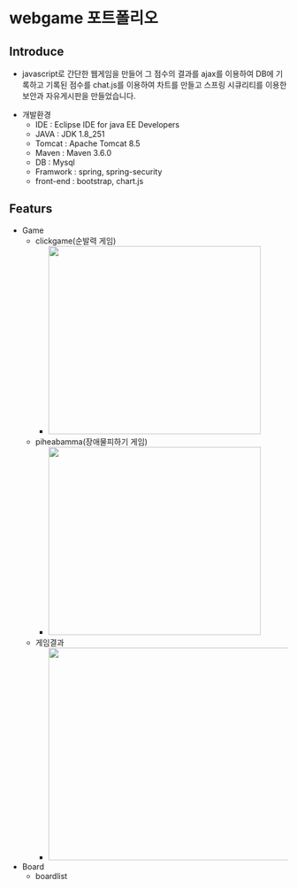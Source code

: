 # webgame 포트폴리오

## Introduce
- javascript로 간단한 웹게임을 만들어 그 점수의 결과를 ajax를 이용하여 DB에 기록하고 기록된 점수를 chat.js를 이용하여 차트를 만들고 스프링 시큐리티를 이용한 보안과 자유게시판을 만들었습니다. 
* 개발환경
  - IDE : Eclipse IDE for java EE Developers
  - JAVA : JDK 1.8_251
  - Tomcat : Apache Tomcat 8.5
  - Maven : Maven 3.6.0
  - DB : Mysql
  - Framwork : spring, spring-security
  - front-end : bootstrap, chart.js

## Featurs
* Game
   - clickgame(순발력 게임)
     - <img width="384" height="340" src="https://user-images.githubusercontent.com/39799061/111893264-d6bc3580-8a44-11eb-911f-bb523cd7c248.gif"/>
   - piheabamma(장애물피하기 게임)
     - <img width="384" height="340" src="https://user-images.githubusercontent.com/39799061/111893144-ec7d2b00-8a43-11eb-8c14-30ee4323995d.gif"/>
   - 게임결과
     - <img width="1185" height="384" src="https://user-images.githubusercontent.com/39799061/111893284-079c6a80-8a45-11eb-95a9-2a6ae1a756b3.gif"/>
* Board
   - boardlist
     

   
